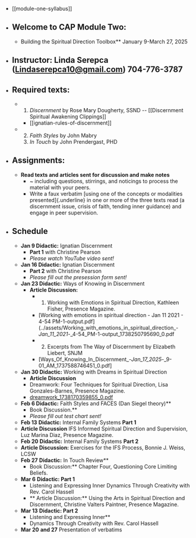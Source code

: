 - [[module-one-syllabus]]
- ## Welcome to CAP Module Two:
	- Building the Spiritual Direction Toolbox**
	  January 9-March 27, 2025
- ## Instructor: Linda Serepca (<Lindaserepca10@gmail.com>) 704-776-3787
- ## Required texts:
	- 1. *Discernment* by Rose Mary Dougherty, SSND -- [[Discernment Spiritual Awakening Clippings]]
		- [[ignatian-rules-of-discernment]]
	- 2. *Faith Styles* by John Mabry
	  3. *In Touch* by John Prendergast, PHD
- ## Assignments:
	- **Read texts and articles sent for discussion and make notes**
		- ~ including questions, stirrings, and noticings to process the material with your peers.
		- Write a faux verbatim [using one of the concepts or modalities presented]{.underline} in one or more of the three texts read (a discernment issue, crisis of faith, tending inner guidance) and engage in peer supervision.
- ## Schedule
	- **Jan 9 Didactic:** Ignatian Discernment
		- **Part 1** with Christine Pearson
		- *Please watch YouTube video sent!*
	- **Jan 16 Didactic:** Ignatian Discernment
		- **Part 2** with Christine Pearson
		- *Please fill out the presession form sent!*
	- **Jan 23 Didactic:** Ways of Knowing in Discernment
		- **Article Discussion:**
			- 1. Working with Emotions in Spiritual Direction, Kathleen Fisher, Presence Magazine.
			- [Working with emotions in spiritual direction - Jan 11 2021 - 4-54 PM-1-output.pdf](../assets/Working_with_emotions_in_spiritual_direction_-_Jan_11_2021_-_4-54_PM-1-output_1738250795690_0.pdf
			- 2. Excerpts from The Way of Discernment by Elizabeth Liebert, SNJM
			- [Ways_Of_Knowing_In_Discernment_-_Jan_17_2025_-_9-01_AM_1737588746451_0.pdf]
	- **Jan 30 Didactic:** Working with Dreams in Spiritual Direction
		- **Article Discussion**
		- Dreamwork: Four Techniques for Spiritual Direction, Lisa Gonzales-Barnes, Presence Magazine.
		- [dreamwork_1738170359855_0.pdf](../assets/dreamwork_1738170359855_0_1738243009895_0.pdf)
	- **Feb 6 Didactic:** Faith Styles and FACES (Dan Siegel theory)**
		- Book Discussion.**
		- *Please fill out test chart sent!*
	- **Feb 13** **Didactic:** Internal Family Systems **Part 1**
	- **Article Discussion** IFS Informed Spiritual Direction and Supervision, Luz Marina Diaz, Presence Magazine.
	- **Feb 20** **Didactic:** Internal Family Systems **Part 2**
	- **Article Discussion:** Exercises for the IFS Process, Bonnie J. Weiss, LCSW
	- **Feb 27** **Didactic:** In Touch Review**
		- Book Discussion:** Chapter Four, Questioning Core Limiting Beliefs.
	- **Mar 6** **Didactic: Part 1**
		- Listening and Expressing Inner Dynamics Through Creativity with Rev. Carol Hassell
		- ** Article Discussion:** Using the Arts in Spiritual Direction and Discernment, Christine Valters Paintner, Presence Magazine.
	- **Mar 13** **Didactic: Part 2**
		- Listening and Expressing Inner**
		- Dynamics Through Creativity with Rev. Carol Hassell
	- **Mar 20** **and 27** Presentation of verbatims